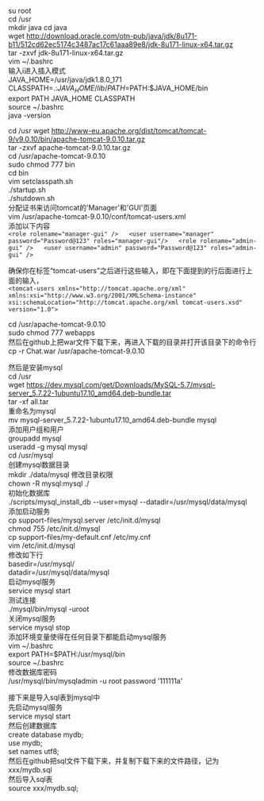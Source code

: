 su root  
cd /usr  
mkdir java
cd java  
wget http://download.oracle.com/otn-pub/java/jdk/8u171-b11/512cd62ec5174c3487ac17c61aaa89e8/jdk-8u171-linux-x64.tar.gz  
tar -zxvf jdk-8u171-linux-x64.tar.gz  
vim ~/.bashrc  
输入i进入插入模式   
JAVA_HOME=/usr/java/jdk1.8.0_171  
CLASSPATH=.:$JAVA_HOME/lib/  
PATH=$PATH:$JAVA_HOME/bin  
export PATH JAVA_HOME CLASSPATH  
source ~/.bashrc  
java -version  


cd /usr
wget http://www-eu.apache.org/dist/tomcat/tomcat-9/v9.0.10/bin/apache-tomcat-9.0.10.tar.gz  
tar -zxvf apache-tomcat-9.0.10.tar.gz  
cd /usr/apache-tomcat-9.0.10  
sudo chmod 777 bin  
cd bin  
vim setclasspath.sh  
./startup.sh  
./shutdown.sh  
分配证书来访问tomcat的'Manager'和'GUI'页面  
vim /usr/apache-tomcat-9.0.10/conf/tomcat-users.xml  
添加以下内容  
`<role rolename="manager-gui" />  
<user username="manager" password="Password@123" roles="manager-gui"/>  
<role rolename="admin-gui" />  
<user username="admin" password="Password@123" roles="admin-gui" /> `  

确保你在标签“tomcat-users”之后进行这些输入，即在下面提到的行后面进行上面的输入，  
`<tomcat-users xmlns="http://tomcat.apache.org/xml"  
xmlns:xsi="http://www.w3.org/2001/XMLSchema-instance"  
xsi:schemaLocation="http://tomcat.apache.org/xml tomcat-users.xsd"  
version="1.0"> `  

cd /usr/apache-tomcat-9.0.10  
sudo chmod 777 webapps  
然后在github上把war文件下载下来，再进入下载的目录并打开该目录下的命令行  
cp -r Chat.war /usr/apache-tomcat-9.0.10  

然后是安装mysql  
cd /usr  
wget https://dev.mysql.com/get/Downloads/MySQL-5.7/mysql-server_5.7.22-1ubuntu17.10_amd64.deb-bundle.tar  
tar -xf all.tar  
重命名为mysql  
mv mysql-server_5.7.22-1ubuntu17.10_amd64.deb-bundle mysql  
添加用户组和用户  
groupadd mysql  
useradd -g mysql mysql  
cd /usr/mysql  
创建mysql数据目录  
mkdir ./data/mysql 
修改目录权限  
chown -R mysql:mysql ./  
初始化数据库  
./scripts/mysql_install_db --user=mysql --datadir=/usr/mysql/data/mysql  
添加启动服务  
cp support-files/mysql.server /etc/init.d/mysql  
chmod 755 /etc/init.d/mysql  
cp support-files/my-default.cnf /etc/my.cnf  
vim /etc/init.d/mysql  
修改如下行  
basedir=/usr/mysql/  
datadir=/usr/mysql/data/mysql  
启动mysql服务  
service mysql start  
测试连接  
./mysql/bin/mysql -uroot  
关闭mysql服务  
service mysql stop  
添加环境变量使得在任何目录下都能启动mysql服务  
vim ~/.bashrc  
export PATH=$PATH:/usr/mysql/bin  
source ~/.bashrc  
修改数据库密码  
/usr/mysql/bin/mysqladmin -u root password '111111a'  

接下来是导入sql表到mysql中  
先启动mysql服务  
service mysql start  
然后创建数据库  
create database mydb;  
use mydb;  
set names utf8;  
然后在github把sql文件下载下来，并复制下载下来的文件路径，记为xxx/mydb.sql  
然后导入sql表  
source xxx/mydb.sql;  

